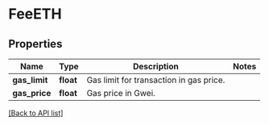 # FeeETH

## Properties

Name | Type | Description | Notes
------------ | ------------- | ------------- | -------------
**gas_limit** | **float** | Gas limit for transaction in gas price. |
**gas_price** | **float** | Gas price in Gwei. |

[[Back to API list]](../../README.md#api-endpoints)
